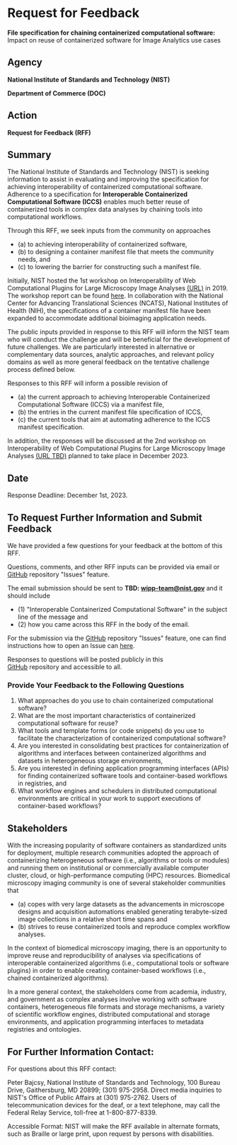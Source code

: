 # Request for Feedback

**File specification for chaining containerized computational software:**
Impact on reuse of containerized software for Image Analytics use cases

## Agency

**National Institute of Standards and Technology (NIST)**

**Department of Commerce (DOC)**

## Action

**Request for Feedback (RFF)**

## Summary

The National Institute of Standards and Technology (NIST) is seeking 
information to assist in evaluating and improving the specification for
achieving interoperability of containerized computational software. 
Adherence to a specification for 
**Interoperable Containerized Computational Software (ICCS)** 
enables much better reuse of containerized tools 
in complex data analyses by chaining tools into computational workflows.

Through this RFF, we seek inputs from the community 
on approaches 
- (a) to achieving interoperability of containerized software,
- (b) to designing a container manifest file that meets the community needs, 
and 
- (c) to lowering the barrier for constructing such a manifest file.

Initially, NIST hosted the 1st workshop on Interoperability of Web Computational Plugins for Large Microscopy Image Analyses
[(URL)](https://www.nist.gov/news-events/events/2019/12/interoperability-web-computational-plugins-large-microscopy-image) in 2019.
The workshop report can be found [here](https://www.nist.gov/publications/interoperability-web-computational-plugins-large-microscopy-image-analyses).
In collaboration with the National Center for Advancing Translational Sciences (NCATS), National Institutes of Health (NIH),
the specifications of a container manifest file have been expanded to accommodate 
additional bioimaging application needs.

The public inputs provided in response to this RFF will inform 
the NIST team who will conduct the challenge and 
will be beneficial for the development of future challenges. 
We are particularly interested in alternative or complementary data sources, analytic approaches, and relevant policy domains as well as more general feedback on the tentative challenge process defined below.

Responses to this RFF will inform a possible revision 
of 
- (a) the current approach to achieving 
Interoperable Containerized Computational Software (ICCS) via a manifest file,
- (b) the entries in the current manifest file specification of ICCS,
- (c) the current tools that aim at automating adherence to 
the ICCS manifest specification. 

In addition, the responses will be discussed at the 2nd 
workshop on Interoperability of Web Computational Plugins for Large Microscopy Image Analyses
[(URL TBD)](TBD) planned to take place in December 2023.


## Date

Response Deadline: December 1st, 2023.

## To Request Further Information and Submit Feedback
 
We have provided a few questions for your feedback at the bottom of 
this RFF.

Questions, comments, and other RFF inputs can be provided via
email or 
<a href="https://github.com/usnistgov/WIPP-Plugins-base-templates/tree/docs-update">GitHub</a> 
repository "Issues" feature.

The email submission should be sent to **TBD: wipp-team@nist.gov** and 
it should include 
- (1) "Interoperable Containerized Computational Software" 
in the subject line of the message and 
- (2) how you came across this RFF in the body of the email. 

For the submission via the 
<a href="https://github.com/usnistgov/WIPP-Plugins-base-templates/tree/docs-update">GitHub</a> 
repository "Issues" feature, one can find instructions how to open an Issue can 
[here](https://pages.nist.gov/800-63-3/comment_help.html).

Responses to questions will be posted publicly in this   
<a href="https://github.com/usnistgov/WIPP-Plugins-base-templates/tree/docs-update">GitHub</a> 
repository and accessible to all. 

### Provide Your Feedback to the Following Questions

1. What approaches do you use to chain 
containerized computational software?
2. What are the most important characteristics of containerized computational software
for reuse?
3. What tools and template forms (or code snippets) do you use 
to facilitate the characterization of 
containerized computational software?
4. Are you interested in consolidating best practices for containerization of 
algorithms and interfaces between containerized algorithms and datasets in heterogeneous storage environments, 
5. Are you interested in defining application programming interfaces (APIs)
for finding containerized software tools and container-based workflows in registries, and 
6. What workflow engines and schedulers in distributed computational 
environments are critical in your work to support executions 
of container-based workflows?

## Stakeholders
With the increasing popularity of software containers as standardized units for deployment,
multiple research communities adopted the approach of containerizing heterogeneous software
(i.e., algorithms or tools or modules) and running them on institutional or commercially 
available computer cluster, cloud, or high-performance computing (HPC) resources. 
Biomedical microscopy imaging community is one of several stakeholder communities that 
- (a) copes with very large datasets as the advancements in microscope designs and acquisition
automations enabled generating terabyte-sized image collections in a relative short time 
spans and 
- (b) strives to reuse containerized tools and reproduce complex workflow analyses. 

In the context of biomedical microscopy imaging, there is an opportunity to improve
reuse and reproducibility of analyses via specifications of interoperable containerized 
algorithms (i.e., computational tools or software plugins) in order to enable 
creating container-based workflows (i.e., chained containerized algorithms). 

In a more general context, the stakeholders come from academia, industry, and government
as complex analyses involve working with software containers, 
heterogeneous file formats and storage mechanisms, 
a variety of scientific workflow engines, 
distributed computational and storage environments, and 
application programming interfaces to metadata registries and ontologies.


## For Further Information Contact:

For questions about this RFF contact: 

Peter Bajcsy, National Institute of Standards and Technology, 100 Bureau Drive, 
Gaithersburg, MD 20899; (301) 975-2958. 
Direct media inquiries to NIST's Office of Public Affairs at (301) 975-2762. 
Users of telecommunication devices for the deaf, or a text telephone, may call 
the Federal Relay Service, toll-free at 1-800-877-8339.

Accessible Format:
NIST will make the RFF available in alternate formats, such as Braille or large print, 
upon request by persons with disabilities.

